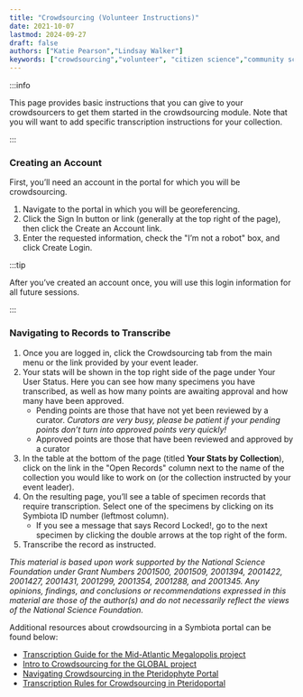 ```yaml
---
title: "Crowdsourcing (Volunteer Instructions)"
date: 2021-10-07
lastmod: 2024-09-27
draft: false
authors: ["Katie Pearson","Lindsay Walker"]
keywords: ["crowdsourcing","volunteer", "citizen science","community science"]
---
```


:::info

This page provides basic instructions that you can give to your crowdsourcers to get them started in the crowdsourcing module. Note that you will want to add specific transcription instructions for your collection.

:::

### Creating an Account
First, you’ll need an account in the portal for which you will be crowdsourcing.
1.	Navigate to the portal in which you will be georeferencing.
2.	Click the Sign In button or link (generally at the top right of the page), then click the Create an Account link.
3.	Enter the requested information, check the "I’m not a robot" box, and click Create Login.

:::tip

After you’ve created an account once, you will use this login information for all future sessions.

:::

### Navigating to Records to Transcribe
1.	Once you are logged in, click the Crowdsourcing tab from the main menu or the link provided by your event leader.
2.	Your stats will be shown in the top right side of the page under Your User Status. Here you can see how many specimens you have transcribed, as well as how many points are awaiting approval and how many have been approved.
    * Pending points are those that have not yet been reviewed by a curator. _Curators are very busy, please be patient if your pending points don’t turn into approved points very quickly!_
    * Approved points are those that have been reviewed and approved by a curator
3. In the table at the bottom of the page (titled **Your Stats by Collection**), click on the link in the "Open Records" column next to the name of the collection you would like to work on (or the collection instructed by your event leader).
4. On the resulting page, you’ll see a table of specimen records that require transcription. Select one of the specimens by clicking on its Symbiota ID number (leftmost column).
    * If you see a message that says Record Locked!, go to the next specimen by clicking the double arrows at the top right of the form.
5. Transcribe the record as instructed.

_This material is based upon work supported by the National Science Foundation under Grant Numbers 2001500, 2001509, 2001394, 2001422, 2001427, 2001431, 2001299, 2001354, 2001288, and 2001345. Any opinions, findings, and conclusions or recommendations expressed in this material are those of the author(s) and do not necessarily reflect the views of the National Science Foundation._

Additional resources about crowdsourcing in a Symbiota portal can be found below:
* [Transcription Guide for the Mid-Atlantic Megalopolis project](https://docs.wixstatic.com/ugd/6f7156_800579c353574e59918cfb541172d749.pdf)
* [Intro to Crowdsourcing for the GLOBAL project](https://youtu.be/cKHnaYzvI8E)
* [Navigating Crowdsourcing in the Pteridophyte Portal](https://pteridophytes.berkeley.edu/wp-content/uploads/sites/34/2020/06/Navigating-PteridoPortal-Crowdsourcing-Module.pdf)
* [Transcription Rules for Crowdsourcing in Pteridoportal](https://pteridophytes.berkeley.edu/wp-content/uploads/sites/34/2020/06/Transcription-Rules-for-Crowdsourcing.pdf)
